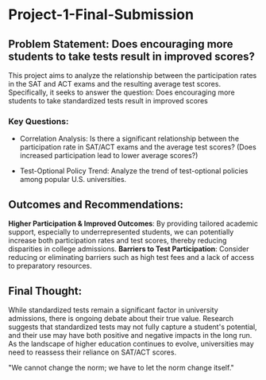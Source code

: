 # Project-1-Final-Submission
## Problem Statement: Does encouraging more students to take tests result in improved scores?
This project aims to analyze the relationship between the participation rates in the SAT and ACT exams and the resulting average test scores. Specifically, it seeks to answer the question: Does encouraging more students to take standardized tests result in improved scores

### Key Questions:
- Correlation Analysis:
Is there a significant relationship between the participation rate in SAT/ACT exams and the average test scores? (Does increased participation lead to lower average scores?)

- Test-Optional Policy Trend:
Analyze the trend of test-optional policies among popular U.S. universities.

## Outcomes and Recommendations:
**Higher Participation & Improved Outcomes**: By providing tailored academic support, especially to underrepresented students, we can potentially increase both participation rates and test scores, thereby reducing disparities in college admissions.
**Barriers to Test Participation**: Consider reducing or eliminating barriers such as high test fees and a lack of access to preparatory resources.

## Final Thought:
While standardized tests remain a significant factor in university admissions, there is ongoing debate about their true value. Research suggests that standardized tests may not fully capture a student's potential, and their use may have both positive and negative impacts in the long run. As the landscape of higher education continues to evolve, universities may need to reassess their reliance on SAT/ACT scores.

"We cannot change the norm; we have to let the norm change itself."
